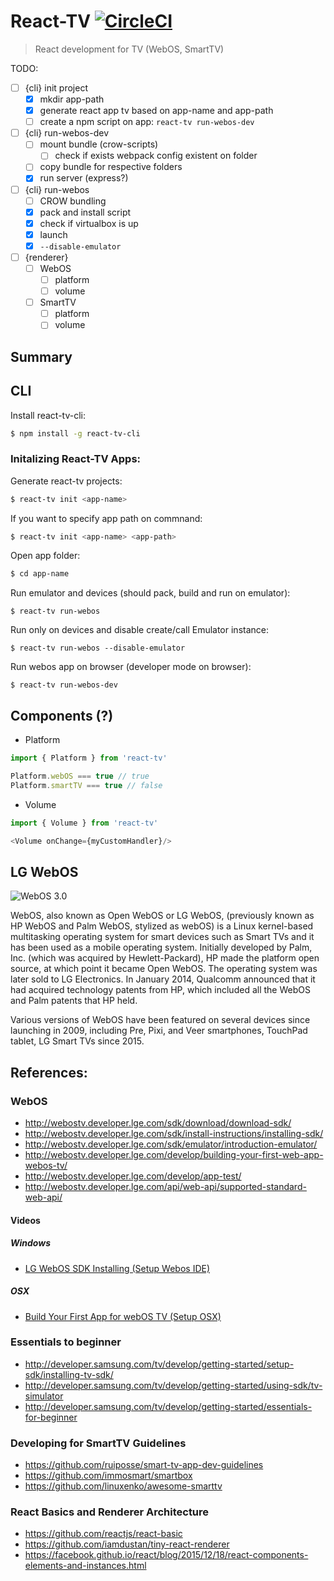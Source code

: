 # React-TV [![CircleCI](https://circleci.com/gh/raphamorim/react-tv/tree/master.svg?style=shield)](https://circleci.com/gh/raphamorim/react-tv/tree/master)

> React development for TV (WebOS, SmartTV)

TODO:

- [ ] {cli} init project
  - [x] mkdir app-path
  - [x] generate react app tv based on app-name and app-path
  - [ ] create a npm script on app: `react-tv run-webos-dev`
- [ ] {cli} run-webos-dev
  - [ ] mount bundle (crow-scripts)
    - [ ] check if exists webpack config existent on folder
  - [ ] copy bundle for respective folders
  - [x] run server (express?)
- [ ] {cli} run-webos
  - [ ] CROW bundling
  - [x] pack and install script
  - [x] check if virtualbox is up
  - [x] launch
  - [x] `--disable-emulator`
- [ ] {renderer}
  - [ ] WebOS
    - [ ] platform
    - [ ] volume
  - [ ] SmartTV
    - [ ] platform
    - [ ] volume

## Summary


## CLI

Install react-tv-cli:

```bash
$ npm install -g react-tv-cli
```

### Initalizing React-TV Apps:

Generate react-tv projects:

```bash
$ react-tv init <app-name>
```

If you want to specify app path on commnand:

```bash
$ react-tv init <app-name> <app-path>
```

Open app folder:

```bash
$ cd app-name
```

Run emulator and devices (should pack, build and run on emulator):

```
$ react-tv run-webos
```

Run only on devices and disable create/call Emulator instance:

```
$ react-tv run-webos --disable-emulator
```

Run webos app on browser (developer mode on browser):

```
$ react-tv run-webos-dev
```

## Components (?)

- Platform

```js
import { Platform } from 'react-tv'

Platform.webOS === true // true
Platform.smartTV === true // false
```

- Volume

```js
import { Volume } from 'react-tv'

<Volume onChange={myCustomHandler}/>
```

## LG WebOS

![WebOS 3.0](https://i.ytimg.com/vi/tsRrFehUPEA/maxresdefault.jpg)

WebOS, also known as Open WebOS or LG WebOS, (previously known as HP WebOS and Palm WebOS, stylized as webOS) is a Linux kernel-based multitasking operating system for smart devices such as Smart TVs and it has been used as a mobile operating system. Initially developed by Palm, Inc. (which was acquired by Hewlett-Packard), HP made the platform open source, at which point it became Open WebOS. The operating system was later sold to LG Electronics. In January 2014, Qualcomm announced that it had acquired technology patents from HP, which included all the WebOS and Palm patents that HP held.

Various versions of WebOS have been featured on several devices since launching in 2009, including Pre, Pixi, and Veer smartphones, TouchPad tablet, LG Smart TVs since 2015.

## References:

### WebOS

- http://webostv.developer.lge.com/sdk/download/download-sdk/
- http://webostv.developer.lge.com/sdk/install-instructions/installing-sdk/
- http://webostv.developer.lge.com/sdk/emulator/introduction-emulator/
- http://webostv.developer.lge.com/develop/building-your-first-web-app-webos-tv/
- http://webostv.developer.lge.com/develop/app-test/
- http://webostv.developer.lge.com/api/web-api/supported-standard-web-api/

#### Videos

##### Windows

- [LG WebOS SDK Installing (Setup Webos IDE)](https://www.youtube.com/watch?v=4l-3ZdRkRgc)

##### OSX

- [Build Your First App for webOS TV (Setup OSX)](https://www.youtube.com/watch?v=DXOCbt6oTmk)

### Essentials to beginner

- http://developer.samsung.com/tv/develop/getting-started/setup-sdk/installing-tv-sdk/
- http://developer.samsung.com/tv/develop/getting-started/using-sdk/tv-simulator
- http://developer.samsung.com/tv/develop/getting-started/essentials-for-beginner

### Developing for SmartTV Guidelines

- https://github.com/ruiposse/smart-tv-app-dev-guidelines
- https://github.com/immosmart/smartbox
- https://github.com/linuxenko/awesome-smarttv

### React Basics and Renderer Architecture
- https://github.com/reactjs/react-basic
- https://github.com/iamdustan/tiny-react-renderer
- https://facebook.github.io/react/blog/2015/12/18/react-components-elements-and-instances.html
